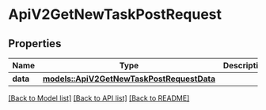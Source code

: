 # ApiV2GetNewTaskPostRequest

## Properties

Name | Type | Description | Notes
------------ | ------------- | ------------- | -------------
**data** | [**models::ApiV2GetNewTaskPostRequestData**](_api_v2_get_new_task_post_request_data.md) |  | 

[[Back to Model list]](../README.md#documentation-for-models) [[Back to API list]](../README.md#documentation-for-api-endpoints) [[Back to README]](../README.md)


